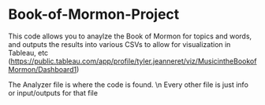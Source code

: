 # Book-of-Mormon-Project

This code allows you to anaylze the Book of Mormon for topics and words, and outputs the results into various CSVs to allow for visualization in Tableau, etc (https://public.tableau.com/app/profile/tyler.jeanneret/viz/MusicintheBookofMormon/Dashboard1)

The Analyzer file is where the code is found. \n
Every other file is just info or input/outputs for that file
